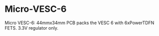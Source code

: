 # Micro-VESC-6
Micro VESC-6:  44mmx34mm PCB packs the VESC 6 with 6xPowerTDFN FETS. 3.3V regulator only.
